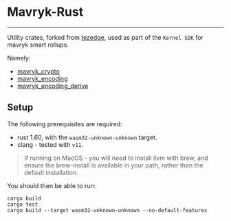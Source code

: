 # Mavryk-Rust

---

Utility crates, forked from [tezedge](github.com/trilitech/tezedge), used as part of the `Kernel SDK` for mavryk smart rollups.

Namely:
- [mavryk_crypto](./crypto/README.md) 
- [mavryk_encoding](./mavryk-encoding/README.md) 
- [mavryk_encoding_derive](./mavryk-encoding-derive/README.md)

## Setup

The following prerequisites are required:

- rust 1.60, with the `wasm32-unknown-unknown` target.
- clang - tested with `v11`.

> If running on MacOS - you will need to install llvm with brew, and ensure the brew-install is available in your path, rather than the default installation.

You should then be able to run:

```shell
cargo build
cargo test
cargo build --target wasm32-unknown-unknown --no-default-features
```
